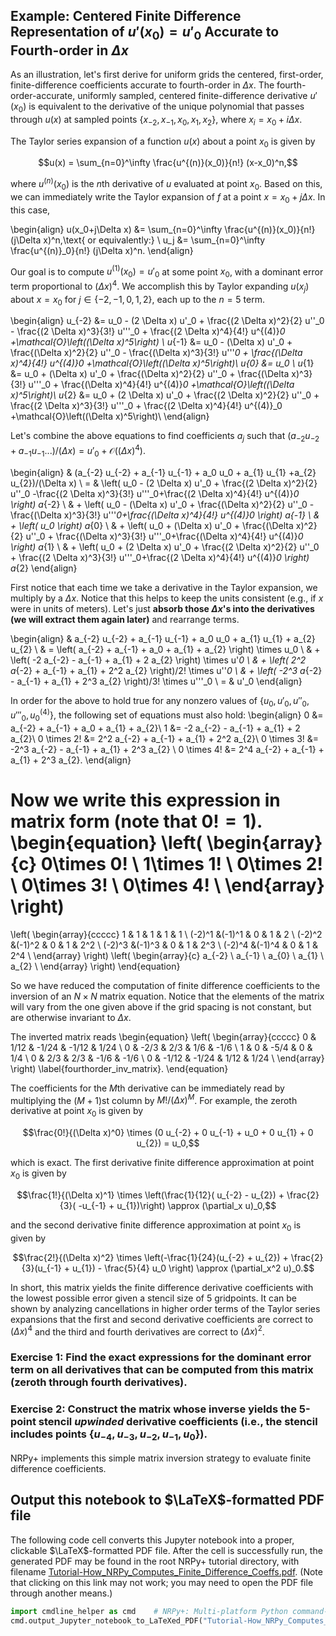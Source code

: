 ## Example: Centered Finite Difference Representation of $u'(x_0) = u'_0$ Accurate to Fourth-order in $\Delta x$

As an illustration, let's first derive for uniform grids the centered, first-order, finite-difference coefficients accurate to fourth-order in $\Delta x$. The fourth-order-accurate, uniformly sampled, centered finite-difference derivative $u'(x_0)$ is equivalent to the derivative of the unique polynomial that passes through $u(x)$ at sampled points $\left\{ x_{-2},x_{-1},x_{0},x_{1},x_{2} \right\}$, where $x_i=x_0 + i \Delta x$.

The Taylor series expansion of a function $u(x)$ about a point $x_0$ is given by

$$u(x) = \sum_{n=0}^\infty \frac{u^{(n)}(x_0)}{n!} (x-x_0)^n,$$

where $u^{(n)}(x_0)$ is the $n$th derivative of $u$ evaluated at point $x_0$. Based on this, we can immediately write the Taylor expansion of $f$ at a point $x=x_0+j\Delta x$. In this case,

\begin{align}
u(x_0+j\Delta x) &= \sum_{n=0}^\infty \frac{u^{(n)}(x_0)}{n!} (j\Delta x)^n,\text{ or equivalently:} \\
u_j &= \sum_{n=0}^\infty \frac{u^{(n)}_0}{n!} (j\Delta x)^n.
\end{align}

Our goal is to compute $u^{(1)}(x_0)=u'_0$ at some point $x_0$, with a dominant error term proportional to $(\Delta x)^4$. We accomplish this by Taylor expanding $u(x_j)$ about $x=x_0$ for $j\in \left\{-2,-1,0,1,2\right\}$, each up to the $n=5$ term.

\begin{align}
u_{-2} &= u_0 - (2 \Delta x) u'_0 + \frac{(2 \Delta x)^2}{2} u''_0 - \frac{(2 \Delta x)^3}{3!} u'''_0 + \frac{(2 \Delta x)^4}{4!} u^{(4)}_0 +\mathcal{O}\left((\Delta x)^5\right) \\
u_{-1} &= u_0 - (\Delta x) u'_0 + \frac{(\Delta x)^2}{2} u''_0 - \frac{(\Delta x)^3}{3!} u'''_0 + \frac{(\Delta x)^4}{4!} u^{(4)}_0 +\mathcal{O}\left((\Delta x)^5\right)\\
u_{0} &= u_0 \\
u_{1} &= u_0 + (\Delta x) u'_0 + \frac{(\Delta x)^2}{2} u''_0 + \frac{(\Delta x)^3}{3!} u'''_0 + \frac{(\Delta x)^4}{4!} u^{(4)}_0 +\mathcal{O}\left((\Delta x)^5\right)\\
u_{2} &= u_0 + (2 \Delta x) u'_0 + \frac{(2 \Delta x)^2}{2} u''_0 + \frac{(2 \Delta x)^3}{3!} u'''_0 + \frac{(2 \Delta x)^4}{4!} u^{(4)}_0 +\mathcal{O}\left((\Delta x)^5\right)\\
\end{align}

Let's combine the above equations to find coefficients $a_j$ such that $(a_{-2} u_{-2} + a_{-1} u_{-1}...)/(\Delta x) = u'_0 + \mathcal{O}\left((\Delta x)^4\right)$.

\begin{align}
& (a_{-2} u_{-2} + a_{-1} u_{-1} + a_0 u_0 + a_{1} u_{1} +a_{2} u_{2})/(\Delta x) \\
= & \left( u_0 - (2 \Delta x) u'_0 + \frac{(2 \Delta x)^2}{2} u''_0 -\frac{(2 \Delta x)^3}{3!} u'''_0+\frac{(2 \Delta x)^4}{4!} u^{(4)}_0 \right) a_{-2} \\
& + \left( u_0 - (\Delta x) u'_0 + \frac{(\Delta x)^2}{2} u''_0 - \frac{(\Delta x)^3}{3!} u'''_0+\frac{(\Delta x)^4}{4!} u^{(4)}_0 \right) a_{-1} \\
& + \left( u_0 \right) a_{0} \\
& + \left( u_0 + (\Delta x) u'_0 + \frac{(\Delta x)^2}{2} u''_0 + \frac{(\Delta x)^3}{3!} u'''_0+\frac{(\Delta x)^4}{4!} u^{(4)}_0 \right) a_{1} \\
& + \left( u_0 + (2 \Delta x) u'_0 + \frac{(2 \Delta x)^2}{2} u''_0 + \frac{(2 \Delta x)^3}{3!} u'''_0+\frac{(2 \Delta x)^4}{4!} u^{(4)}_0 \right) a_{2}
\end{align}

First notice that each time we take a derivative in the Taylor
expansion, we multiply by a $\Delta x$. Notice that this helps to keep
the units consistent (e.g., if $x$ were in units of meters). Let's
just **absorb those $\Delta x$'s into the derivatives (we will extract them again later)** and rearrange terms.

\begin{align}
& a_{-2} u_{-2} + a_{-1} u_{-1} + a_0 u_0 + a_{1} u_{1} + a_{2} u_{2} \\
& = \left( a_{-2} + a_{-1} + a_0 + a_{1} + a_{2} \right) \times u_0 \\
& + \left( -2 a_{-2} - a_{-1} + a_{1} + 2 a_{2} \right) \times u'_0 \\
& + \left( 2^2 a_{-2} + a_{-1} + a_{1} + 2^2 a_{2} \right)/2! \times u''_0 \\
& + \left( -2^3 a_{-2} - a_{-1} + a_{1} + 2^3 a_{2} \right)/3! \times u'''_0 \\
= & u'_0
\end{align}

In order for the above to hold true for any nonzero values of
$\left\{ u_0,u'_0,u''_0,u'''_0,u^{(4)}_0\right\}$, the following set
of equations must also hold:
\begin{align}
0 &= a_{-2} + a_{-1} + a_0 + a_{1} + a_{2}\\
1 &= -2 a_{-2} - a_{-1} + a_{1} + 2 a_{2}\\
0 \times 2! &= 2^2 a_{-2} + a_{-1} + a_{1} + 2^2 a_{2}\\
0 \times 3! &= -2^3 a_{-2} - a_{-1} + a_{1} + 2^3 a_{2} \\
0 \times 4! &= 2^4 a_{-2} + a_{-1} + a_{1} + 2^3 a_{2}.
\end{align}

Now we write this expression in matrix form (note that $0!=1$).
\begin{equation}
\left(
\begin{array}{c}
0\times 0! \\
1\times 1! \\
0\times 2! \\
0\times 3! \\
0\times 4! \\
\end{array}
\right)
=
\left(
\begin{array}{ccccc}
 1 &  1 & 1 & 1 & 1 \\
(-2)^1 &(-1)^1 & 0 & 1 & 2 \\
(-2)^2 &(-1)^2 & 0 & 1 & 2^2 \\
(-2)^3 &(-1)^3 & 0 & 1 & 2^3 \\
(-2)^4 &(-1)^4 & 0 & 1 & 2^4 \\
\end{array}
\right)
\left(
\begin{array}{c}
a_{-2} \\
a_{-1} \\
a_{0} \\
a_{1} \\
a_{2} \\
\end{array}
\right)
\end{equation}

So we have reduced the computation of finite difference coefficients
to the inversion of an $N\times N$ matrix equation. Notice that the
elements of the matrix will vary from the one given above if the grid
spacing is not constant, but are otherwise invariant to $\Delta x$.

The inverted matrix reads
\begin{equation}
\left(
\begin{array}{ccccc}
0 & 1/12 & -1/24 & -1/12 & 1/24 \\
0 & -2/3 & 2/3 & 1/6 & -1/6 \\
1 & 0 & -5/4 & 0 & 1/4 \\
0 & 2/3 & 2/3 & -1/6 & -1/6 \\
0 & -1/12 & -1/24 & 1/12 & 1/24 \\
\end{array}
\right)
\label{fourthorder_inv_matrix}.
\end{equation}

The coefficients for the $M$th derivative can be immediately read by
multiplying the $(M+1)$st column by $M!/(\Delta x)^M$. For example, the zeroth derivative at point $x_0$ is given by 

$$\frac{0!}{(\Delta x)^0} \times (0 u_{-2} + 0 u_{-1} + u_0 + 0 u_{1} + 0 u_{2}) = u_0,$$

which is exact. The first derivative finite difference approximation at point $x_0$ is given by

$$\frac{1!}{(\Delta x)^1} \times \left(\frac{1}{12}( u_{-2} - u_{2}) + \frac{2}{3}( -u_{-1} + u_{1})\right) \approx (\partial_x u)_0,$$

and the second derivative finite difference approximation at point $x_0$ is given by 

$$\frac{2!}{(\Delta x)^2} \times \left(-\frac{1}{24}(u_{-2} + u_{2}) + \frac{2}{3}(u_{-1} + u_{1}) - \frac{5}{4} u_0 \right) \approx (\partial_x^2 u)_0.$$

In short, this matrix yields the finite difference derivative coefficients with the lowest possible error given a stencil size of 5 gridpoints. It can be shown by analyzing cancellations in higher order terms of the Taylor series expansions that the first and second derivative coefficients are correct to $(\Delta x)^4$ and the third and fourth derivatives are correct to $(\Delta x)^2$. 

### Exercise 1: Find the exact expressions for the dominant error term on all derivatives that can be computed from this matrix (zeroth through fourth derivatives).

### Exercise 2: Construct the matrix whose inverse yields the 5-point stencil *upwinded* derivative coefficients (i.e., the stencil includes points $\{u_{-4},u_{-3},u_{-2},u_{-1},u_{0}\}$).

NRPy+ implements this simple matrix inversion strategy to evaluate finite difference coefficients.

<!-- possibly unnecessary. added in case. -->
## Output this notebook to $\LaTeX$-formatted PDF file

The following code cell converts this Jupyter notebook into a proper, clickable $\LaTeX$-formatted PDF file. After the cell is successfully run, the generated PDF may be found in the root NRPy+ tutorial directory, with filename
[Tutorial-How_NRPy_Computes_Finite_Difference_Coeffs.pdf](Tutorial-How_NRPy_Computes_Finite_Difference_Coeffs.pdf). (Note that clicking on this link may not work; you may need to open the PDF file through another means.)


```python
import cmdline_helper as cmd    # NRPy+: Multi-platform Python command-line interface
cmd.output_Jupyter_notebook_to_LaTeXed_PDF("Tutorial-How_NRPy_Computes_Finite_Difference_Coeffs")
```
